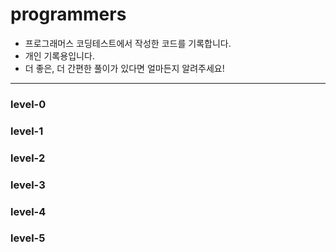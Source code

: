 # programmers
- 프로그래머스 코딩테스트에서 작성한 코드를 기록합니다.
- 개인 기록용입니다.
- 더 좋은, 더 간편한 풀이가 있다면 얼마든지 알려주세요!

---

### level-0
### level-1
### level-2
### level-3
### level-4
### level-5